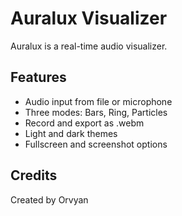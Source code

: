 # Auralux Visualizer

Auralux is a real-time audio visualizer.

## Features
- Audio input from file or microphone  
- Three modes: Bars, Ring, Particles  
- Record and export as .webm  
- Light and dark themes  
- Fullscreen and screenshot options  

## Credits
Created by Orvyan  
